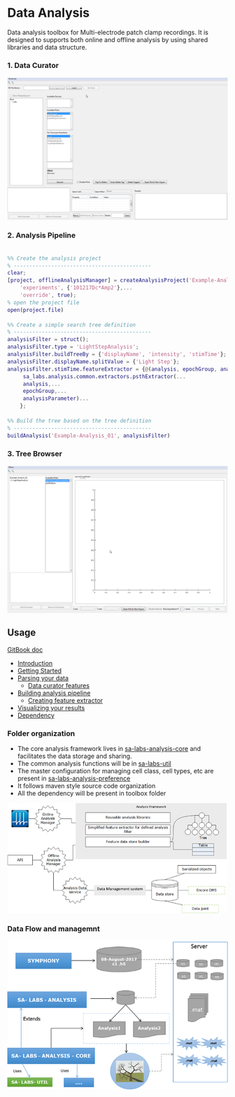 # Data Analysis

Data analysis toolbox for Multi-electrode patch clamp recordings. It is designed to supports both online and offline analysis by using shared libraries and data structure.

### 1. Data Curator

![Data Curator](etc/curator.gif)

### 2. Analysis Pipeline

```Matlab

%% Create the analysis project
% --------------------------------------------
clear;
[project, offlineAnalysisManager] = createAnalysisProject('Example-Analysis_01',...
    'experiments', {'101217Dc*Amp2'},...
    'override', true);
% open the project file
open(project.file)

%% Create a simple search tree definition
% --------------------------------------------
analysisFilter = struct();
analysisFilter.type = 'LightStepAnalysis';
analysisFilter.buildTreeBy = {'displayName', 'intensity', 'stimTime'};
analysisFilter.displayName.splitValue = {'Light Step'};
analysisFilter.stimTime.featureExtractor = {@(analysis, epochGroup, analysisParameter)...
     sa_labs.analysis.common.extractors.psthExtractor(...
     analysis,...
     epochGroup,...
     analysisParameter)...
    };

%% Build the tree based on the tree definition
% --------------------------------------------
buildAnalysis('Example-Analysis_01', analysisFilter)

```

### 3. Tree Browser

![Data Curator](etc/tree_browser.gif)

## Usage

[GitBook doc](https://ala-laurila-lab.gitbooks.io/sa-labs-analysis-docs/content/)

* [Introduction](https://github.com/Schwartz-AlaLaurila-Labs/sa-labs-analysis-docs/blob/master/README.md)
* [Getting Started](https://github.com/Schwartz-AlaLaurila-Labs/sa-labs-analysis-docs/blob/master/getting-started.md)
* [Parsing your data](https://github.com/Schwartz-AlaLaurila-Labs/sa-labs-analysis-docs/blob/master/parsing-your-data.md)
  * [Data curator features](https://github.com/Schwartz-AlaLaurila-Labs/sa-labs-analysis-docs/blob/master/parsing-your-data/data-curator-features.md)
* [Building analysis pipeline](https://github.com/Schwartz-AlaLaurila-Labs/sa-labs-analysis-docs/blob/master/building-analysis-pipeline.md)
  * [Creating feature extractor](https://github.com/Schwartz-AlaLaurila-Labs/sa-labs-analysis-docs/blob/master/building-analysis-pipeline/creating-feature-extractor.md)
* [Visualizing your results](https://github.com/Schwartz-AlaLaurila-Labs/sa-labs-analysis-docs/blob/master/visualizing-your-results.md)
* [Dependency](https://github.com/Schwartz-AlaLaurila-Labs/sa-labs-analysis-docs/blob/master/documentation/dependency.md)

### Folder organization

- The core analysis framework lives in [sa-labs-analysis-core](https://github.com/Schwartz-AlaLaurila-Labs/sa-labs-analysis-core) and facilitates the data storage and sharing.
- The common analysis functions will be in [sa-labs-util](https://github.com/Schwartz-AlaLaurila-Labs/sa-labs-util.git)
- The master configuration for managing cell class, cell types, etc are present in [sa-labs-analysis-preference](https://github.com/Schwartz-AlaLaurila-Labs/sa-labs-analysis-preference.git)
- It follows maven style source code organization
- All the dependency will be present in toolbox folder

![analysis framework](etc/analysi-framework.png)

### Data Flow and managemnt

![data flow](etc/data-flow.png)
